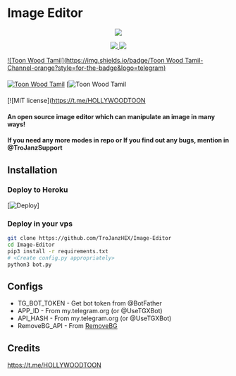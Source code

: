 # Image Editor

<p align="center">
  <a href="https://www.python.org">
    <img src="http://ForTheBadge.com/images/badges/made-with-python.svg">

  </a>
</p>
<p align="center">
  <a href="https://t.me/HOLLYWOODTOON">
    <img src="https://img.shields.io/github/stars/TroJanzHEX/Image-Editor?style=social">

  </a>
  
  <a href="https://t.me/HOLLYWOODTOON">
    <img src="https://img.shields.io/github/forks/TroJanzHEX/Image-Editor?label=Fork&style=social">

  </a>  
</p>

[![Toon Wood Tamil](https://img.shields.io/badge/Toon Wood Tamil-Channel-orange?style=for-the-badge&logo=telegram)](https://t.me/HOLLYWOODTOON)  
ㅤㅤㅤㅤㅤㅤㅤ  
[![Toon Wood Tamil](https://t.me/HOLLYWOODTOON)](https://t.me/HOLLYWOODTOON)  [![Toon Wood Tamil](https://t.me/HOLLYWOODTOON)  
ㅤㅤㅤㅤㅤㅤㅤ  
[![MIT license](https://t.me/HOLLYWOODTOON





#### An open source image editor which can manipulate an image in many ways!
#### If you need any more modes in repo or If you find out any bugs, mention in @TroJanzSupport

## Installation

### Deploy to Heroku
[![Deploy](https://www.herokucdn.com/deploy/button.svg)]

### Deploy in your vps
```sh
git clone https://github.com/TroJanzHEX/Image-Editor
cd Image-Editor
pip3 install -r requirements.txt
# <Create config.py appropriately>
python3 bot.py
```

## Configs

* TG_BOT_TOKEN  - Get bot token from @BotFather
* APP_ID        - From my.telegram.org (or @UseTGXBot)
* API_HASH      - From my.telegram.org (or @UseTGXBot)
* RemoveBG_API  - From [RemoveBG](https://www.remove.bg/b/background-removal-api)

## Credits
https://t.me/HOLLYWOODTOON




